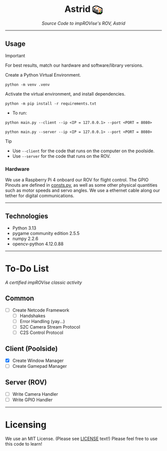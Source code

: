 <h1 align=center> Astrid <img width=32 height=32 style="vertical-align:middle" src="docs/astrid_pixelart.png"></img> </h1>
<p align=center><i>Source Code to impROVise's ROV, Astrid</i>

---

## Usage
> [!IMPORTANT]
> For best results, match our hardware and software/library versions.

Create a Python Virtual Environment.
```
python -m venv .venv
```

Activate the virtual environment, and install dependencies.
```
python -m pip install -r requirements.txt
```

- To run:
```
python main.py --client --ip <IP = 127.0.0.1> --port <PORT = 8080>
```

```
python main.py --server --ip <IP = 127.0.0.1> --port <PORT = 8080>
```

> [!TIP]
> - Use `--client` for the code that runs on the computer on the poolside.
> - Use `--server` for the code that runs on the ROV.

### Hardware
We use a Raspberry Pi 4 onboard our ROV for flight control. The GPIO Pinouts are defined in [consts.py](src/consts.py), as well as some other physical quantities such as motor speeds and servo angles. We use a ethernet cable along our tether for digital communications.

---

## Technologies
- Python 3.13
- pygame community edition 2.5.5
- numpy 2.2.6
- opencv-python 4.12.0.88

---
# To-Do List
_A certified impROVise classic activity_

## Common
- [ ] Create Netcode Framework
    - [ ] Handshakes
    - [ ] Error Handling (yay...)
    - [ ] S2C Camera Stream Protocol
    - [ ] C2S Control Protocol

## Client (Poolside)
- [x] Create Window Manager
- [ ] Create Gamepad Manager

## Server (ROV)
- [ ] Write Camera Handler
- [ ] Write GPIO Handler

---
# Licensing
We use an MIT License. (Please see [LICENSE](LICENSE) text!) Please feel free to use this code to learn!